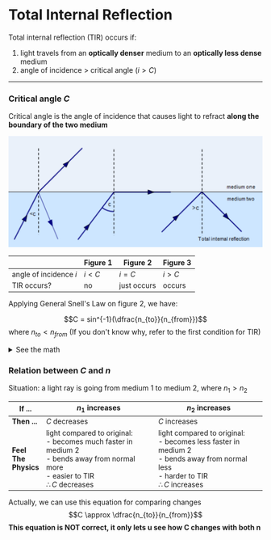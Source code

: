 # Total Internal Reflection

Total internal reflection (TIR) occurs if:
1. light travels from an **optically denser** medium to an **optically less dense** medium
2. angle of incidence > critical angle ($i > C$)


---

### Critical angle $C$

Critical angle is the angle of incidence that causes light to refract **along the boundary of the two medium**

![](assets/tir_compare.png)

|                        | Figure 1 | Figure 2    | Figure 3 |
| ---------------------- | -------- | ----------- | -------- |
| angle of incidence $i$ | $i < C$  | $i = C$     | $i > C$  |
| TIR occurs?            | no       | just occurs | occurs   |

Applying General Snell's Law on figure 2, we have:

$$C = sin^{-1}(\dfrac{n_{to}}{n_{from}})$$
where $n_{to} < n_{from}$ (If you don't know why, refer to the first condition for TIR)

<details>
<summary>See the math</summary>

$$
\begin{align}
n_{from} \cdot sinC & = n_{to} \cdot sin90\degree \\
n_{from} \cdot sinC & = n_{to} \ \ \ \ \ \ \ \ \ \ \ \ \ (sin90\degree = 1) \\
sinC & = \dfrac{n_{to}}{n_{from}} \\
C & = sin^{-1}(\dfrac{n_{to}}{n_{from}})
\end{align}
$$

</details>


### Relation between $C$ and $n$

Situation: a light ray is going from medium 1 to medium 2, where $n_1 > n_2$

| If ...                     | $n_1$ increases                                                                                                                                  | $n_2$ increases                                                                                                                                  |
| -------------------------- | ------------------------------------------------------------------------------------------------------------------------------------------------ | ------------------------------------------------------------------------------------------------------------------------------------------------ |
| **Then ...**               | $C$ decreases                                                                                                                                    | $C$ increases                                                                                                                                    |
| **Feel<br>The<br>Physics** | light compared to original:<br>- becomes much faster in medium 2<br>- bends away from normal more<br>- easier to TIR<br>$\therefore C$ decreases | light compared to original:<br>- becomes less faster in medium 2<br>- bends away from normal less<br>- harder to TIR<br>$\therefore C$ increases |


Actually, we can use this equation for comparing changes
$$C \approx \dfrac{n_{to}}{n_{from}}$$
**This equation is NOT correct, it only lets u see how C changes with both n**

